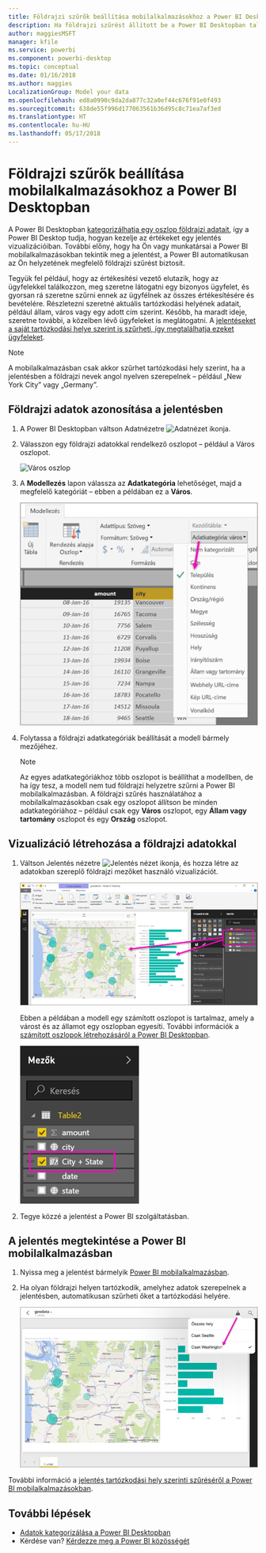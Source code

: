 ```yaml
---
title: Földrajzi szűrők beállítása mobilalkalmazásokhoz a Power BI Desktopban
description: Ha földrajzi szűrést állított be a Power BI Desktopban található modellben, automatikusan tartózkodási helye szerint szűrheti az adatokat a Power BI mobilalkalmazásokban.
author: maggiesMSFT
manager: kfile
ms.service: powerbi
ms.component: powerbi-desktop
ms.topic: conceptual
ms.date: 01/16/2018
ms.author: maggies
LocalizationGroup: Model your data
ms.openlocfilehash: ed8a0990c9da2da877c32a0ef44c676f91e0f493
ms.sourcegitcommit: 638de55f996d177063561b36d95c8c71ea7af3ed
ms.translationtype: HT
ms.contentlocale: hu-HU
ms.lasthandoff: 05/17/2018
---
```

# <a name="set-geographic-filters-in-power-bi-desktop-for-the-mobile-apps"></a>Földrajzi szűrők beállítása mobilalkalmazásokhoz a Power BI Desktopban
A Power BI Desktopban [kategorizálhatja egy oszlop földrajzi adatait](desktop-data-categorization.md), így a Power BI Desktop tudja, hogyan kezelje az értékeket egy jelentés vizualizációiban. További előny, hogy ha Ön vagy munkatársai a Power BI mobilalkalmazásokban tekintik meg a jelentést, a Power BI automatikusan az Ön helyzetének megfelelő földrajzi szűrést biztosít. 

Tegyük fel például, hogy az értékesítési vezető elutazik, hogy az ügyfelekkel találkozzon, meg szeretne látogatni egy bizonyos ügyfelet, és gyorsan rá szeretne szűrni ennek az ügyfélnek az összes értékesítésére és bevételére. Részletezni szeretné aktuális tartózkodási helyének adatait, például állam, város vagy egy adott cím szerint. Később, ha maradt ideje, szeretne további, a közelben lévő ügyfeleket is meglátogatni. A [jelentéseket a saját tartózkodási helye szerint is szűrheti, így megtalálhatja ezeket ügyfeleket](mobile-apps-geographic-filtering.md).

> [!NOTE]
> A mobilalkalmazásban csak akkor szűrhet tartózkodási hely szerint, ha a jelentésben a földrajzi nevek angol nyelven szerepelnek – például „New York City” vagy „Germany”.
> 
> 

## <a name="identify-geographic-data-in-your-report"></a>Földrajzi adatok azonosítása a jelentésben
1. A Power BI Desktopban váltson Adatnézetre ![Adatnézet ikonja](media/desktop-mobile-geofiltering/pbi_desktop_data_icon.png).
2. Válasszon egy földrajzi adatokkal rendelkező oszlopot – például a Város oszlopot.
   
    ![Város oszlop](media/desktop-mobile-geofiltering/power-bi-desktop-geo-column.png)
3. A **Modellezés** lapon válassza az **Adatkategória** lehetőséget, majd a megfelelő kategóriát – ebben a példában ez a **Város**.
   
    ![Adatkategória doboz](media/desktop-mobile-geofiltering/power-bi-desktop-geo-category.png)
4. Folytassa a földrajzi adatkategóriák beállítását a modell bármely mezőjéhez. 
   
   > [!NOTE]
   > Az egyes adatkategóriákhoz több oszlopot is beállíthat a modellben, de ha így tesz, a modell nem tud földrajzi helyzetre szűrni a Power BI mobilalkalmazásban. A földrajzi szűrés használatához a mobilalkalmazásokban csak egy oszlopot állítson be minden adatkategóriához – például csak egy **Város** oszlopot, egy **Állam vagy tartomány** oszlopot és egy **Ország** oszlopot. 
   > 
   > 

## <a name="create-visuals-with-your-geographic-data"></a>Vizualizáció létrehozása a földrajzi adatokkal
1. Váltson Jelentés nézetre ![Jelentés nézet ikonja](media/desktop-mobile-geofiltering/power-bi-desktop-report-icon.png), és hozza létre az adatokban szereplő földrajzi mezőket használó vizualizációt. 
   
    ![Jelentés térképpel](media/desktop-mobile-geofiltering/power-bi-desktop-geo-report.png)
   
    Ebben a példában a modell egy számított oszlopot is tartalmaz, amely a várost és az államot egy oszlopban egyesíti. További információk a [számított oszlopok létrehozásáról a Power BI Desktopban](desktop-calculated-columns.md).
   
    ![Város + Állam mező](media/desktop-mobile-geofiltering/power-bi-desktop-city-state-column.png)
2. Tegye közzé a jelentést a Power BI szolgáltatásban.

## <a name="view-the-report-in-power-bi-mobile-app"></a>A jelentés megtekintése a Power BI mobilalkalmazásban
1. Nyissa meg a jelentést bármelyik [Power BI mobilalkalmazásban](mobile-apps-for-mobile-devices.md).
2. Ha olyan földrajzi helyen tartózkodik, amelyhez adatok szerepelnek a jelentésben, automatikusan szűrheti őket a tartózkodási helyére.
   
    ![Földrajzi szűrő a mobilalkalmazásban](media/desktop-mobile-geofiltering/power-bi-mobile-geo-map-set-filter.png)

További információ a [jelentés tartózkodási hely szerinti szűréséről a Power BI mobilalkalmazásokban](mobile-apps-geographic-filtering.md).

## <a name="next-steps"></a>További lépések
* [Adatok kategorizálása a Power BI Desktopban](desktop-data-categorization.md)  
* Kérdése van? [Kérdezze meg a Power BI közösségét](http://community.powerbi.com/)

